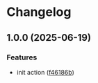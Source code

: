# Changelog

## 1.0.0 (2025-06-19)


### Features

* init action ([f46186b](https://github.com/devredops/cicd-s3-sync/commit/f46186be21c123c4bcc730ebd8ea3c66b15183eb))

